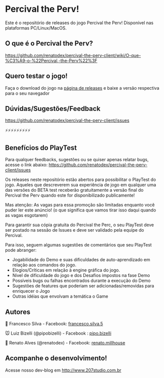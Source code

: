 # Percival the Perv! 
Este é o repositório de releases do jogo Percival the Perv! Disponível nas plataformas PC/Linux/MacOS.

## O que é o Percival the Perv?
https://github.com/renatodex/percival-the-perv-client/wiki/O-que-%C3%A9-o-%22Percival,-the-Perv%22%3F

## Quero testar o jogo!
Faça o download do jogo na [página de releases](https://github.com/renatodex/percival-the-perv-client/releases) e baixe a versão respectiva para o seu navegador

## Dúvidas/Sugestões/Feedback
https://github.com/renatodex/percival-the-perv-client/issues

:zap::zap::zap::zap::zap::zap::zap::zap::zap:

## Benefícios do PlayTest

Para qualquer feedbacks, sugestões ou se quiser apenas relatar bugs, acesse o link abaixo:
https://github.com/renatodex/percival-the-perv-client/issues

Os releases neste repositório estão abertos para possibilitar o PlayTest do jogo. Aqueles que descreverem sua experiência de jogo em qualquer uma das versões do BETA test receberão gratuitamente a versão final do Percival the Perv quando este for disponibilizado publicamente!

Mas atenção: As vagas para essa promoção são limitadas enquanto você puder ler este anúncio! (o que significa que vamos tirar isso daqui quando as vagas esgotarem)

Para garantir sua cópia gratuita do Percival the Perc, o seu PlayTest deve ser postado na sessão de Issues e deve ser validado pela equipe do Percival.

Para isso, seguem algumas sugestões de comentários que seu PlayTest pode abranger:

- Jogabilidade do Demo e suas dificuldades de auto-aprendizado em relação aos comandos do jogo.
- Elogios/Críticas em relação à engine gráfica do jogo.
- Nível de dificuldade do jogo e dos Desafios impostos na fase Demo
- Possíveis bugs ou falhas encontrados durante a execução do Demo
- Sugestões de features que poderiam ser adicionadas/removidas para enriquecer o Jogo 
- Outras idéias que envolvam a temática o Game

## Autores

:wolf: Francesco Silva - Facebook: [francesco.silva.5](https://www.facebook.com/francesco.silva.5)

:mouse: Luiz Bizelli (@pipobizelli) - Facebook : [pipo.bizelli](https://www.facebook.com/pipo.bizelli)

:frog: Renato Alves (@renatodex) - Facebook: [renato.millhouse](https://www.facebook.com/renato.millhouse)

## Acompanhe o desenvolvimento!
Acesse nosso dev-blog em http://www.207studio.com.br
